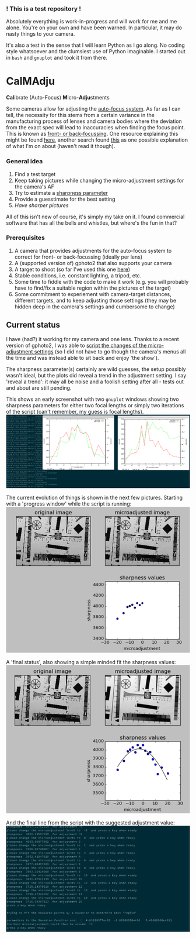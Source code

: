 ### ! This is a test repository !
Absolutely everything is work-in-progress and will work for me and me alone.
You're on your own and have been warned.
In particular, it may do nasty things to your camera.

It's also a test in the sense that I will learn Python as I go along. No coding style whatsoever and the clumsiest use of Python imaginable. I started out in `bash` and `gnuplot` and took it from there.

# CalMAdju
**Cal**ibrate (Auto-Focus) **M**icro-**Adju**stments

Some cameras allow for adjusting the [auto-focus system](http://www.the-digital-picture.com/Photography-Tips/canon-eos-dslr-autofocus-explained.aspx). As far as I can tell, the necessity for this stems from a certain variance in the manufacturing process of lenses and camera bodies where the deviation from the exact spec will lead to inaccuracies when finding the focus point. This is known as [front- or back-focussing](https://photo.stackexchange.com/questions/14437/what-do-frontfocus-and-backfocus-mean). One resource explaining this might be found [here](http://www.the-digital-picture.com/Photography-Tips/af-microadjustment-tips.aspx), another search found [this](http://www.picturecorrect.com/tips/how-to-recalibrate-your-cameras-focus/) as one possible explanation of what I'm on about (haven't read it though).

### General idea
1. Find a test target
2. Keep taking pictures while changing the micro-adjustment settings for the camera's AF
3. Try to estimate a [sharpness parameter](https://github.com/di-br/CalMAdju/blob/master/doc/How_to_estimate_the_sharpness_of_the_testshots.md)
4. Provide a guesstimate for the best setting
5. *Have sharper pictures*

All of this isn't new of course, it's simply my take on it. I found commercial software that has all the bells and whistles, but where's the fun in that?

### Prerequisites
1. A camera that provides adjustments for the auto-focus system to correct for front- or back-focussing
   (ideally per lens)
2. A (supported version of) gphoto2 that also supports your camera
3. A target to shoot
   (so far I've used this one [here](http://www.graphics.cornell.edu/~westin/misc/res-chart.html))
4. Stable conditions, i.e. constant lighting, a tripod, etc.
5. Some time to fiddle with the code to make it work
   (e.g. you will probably have to find/fix a suitable region within the pictures of the target)
6. Some commitment to experiement with camera-target distances, different targets, and to keep adjusting those settings (they may be hidden deep in the camera's settings and cumbersome to change)

## Current status
I have (had?) it working for my camera and one lens. Thanks to a recent version of gphoto2, I was able to [script the changes of the micro-adjustment settings](https://github.com/di-br/CalMAdju/blob/master/doc/How_to_find_the_custom_AF_adjustment_setting_with_gphoto2.md) (so I did not have to go though the camera's menus all the time and was instead able to sit back and enjoy 'the show').

The sharpness parameter(s) certainly are wild guesses, the setup possibly wasn't ideal, but the plots did reveal a trend in the adjustment setting. I say 'reveal a trend': it may all be noise and a foolish setting after all - tests out and about are still pending.

This shows an early screenshot with two `gnuplot` windows showing two sharpness parameters for either two focal lengths or simply two iterations of the script (can't remember, my guess is focal lengths).
![an early screenshot](https://github.com/di-br/CalMAdju/blob/master/examples/AFMADJ_01.png "an early screenshot")

The current evolution of things is shown in the next few pictures. Starting with a 'progress window' while the script is running:
![progress](https://github.com/di-br/CalMAdju/blob/master/examples/AFMADJ_02.png "progress")

A 'final status', also showing a simple minded fit the sharpness values:
![result](https://github.com/di-br/CalMAdju/blob/master/examples/AFMADJ_03.png "result")

And the final line from the script with the suggested adjustment value:
![suggestion](https://github.com/di-br/CalMAdju/blob/master/examples/AFMADJ_04.png "suggestion")
